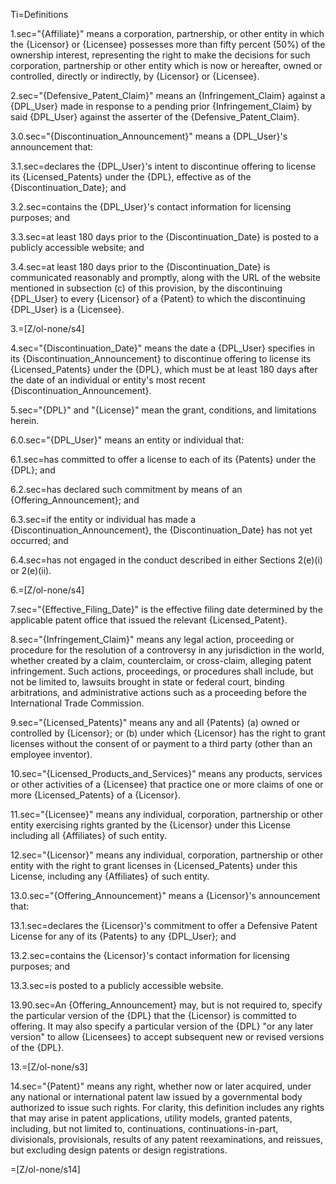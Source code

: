Ti=Definitions

1.sec="{Affiliate}" means a corporation, partnership, or other entity in which the {Licensor} or {Licensee} possesses more than fifty percent (50%) of the ownership interest, representing the right to make the decisions for such corporation, partnership or other entity which is now or hereafter, owned or controlled, directly or indirectly, by {Licensor} or {Licensee}.

2.sec="{Defensive_Patent_Claim}" means an {Infringement_Claim} against a {DPL_User} made in response to a pending prior {Infringement_Claim} by said {DPL_User} against the asserter of the {Defensive_Patent_Claim}.

3.0.sec="{Discontinuation_Announcement}" means a {DPL_User}'s announcement that:

3.1.sec=declares the {DPL_User}'s intent to discontinue offering to license its {Licensed_Patents} under the {DPL}, effective as of the {Discontinuation_Date}; and

3.2.sec=contains the {DPL_User}'s contact information for licensing purposes; and

3.3.sec=at least 180 days prior to the {Discontinuation_Date} is posted to a publicly accessible website; and

3.4.sec=at least 180 days prior to the {Discontinuation_Date} is communicated reasonably and promptly, along with the URL of the website mentioned in subsection (c) of this provision, by the discontinuing {DPL_User} to every {Licensor} of a {Patent} to which the discontinuing {DPL_User} is a {Licensee}.

3.=[Z/ol-none/s4]

4.sec="{Discontinuation_Date}" means the date a {DPL_User} specifies in its {Discontinuation_Announcement} to discontinue offering to license its {Licensed_Patents} under the {DPL}, which must be at least 180 days after the date of an individual or entity's most recent {Discontinuation_Announcement}.

5.sec="{DPL}" and "{License}" mean the grant, conditions, and limitations herein.

6.0.sec="{DPL_User}" means an entity or individual that:

6.1.sec=has committed to offer a license to each of its {Patents} under the {DPL}; and

6.2.sec=has declared such commitment by means of an {Offering_Announcement}; and

6.3.sec=if the entity or individual has made a {Discontinuation_Announcement}, the {Discontinuation_Date} has not yet occurred; and

6.4.sec=has not engaged in the conduct described in either Sections 2(e)(i) or 2(e)(ii).

6.=[Z/ol-none/s4]

7.sec="{Effective_Filing_Date}" is the effective filing date determined by the applicable patent office that issued the relevant {Licensed_Patent}.

8.sec="{Infringement_Claim}" means any legal action, proceeding or procedure for the resolution of a controversy in any jurisdiction in the world, whether created by a claim, counterclaim, or cross-claim, alleging patent infringement. Such actions, proceedings, or procedures shall include, but not be limited to, lawsuits brought in state or federal court, binding arbitrations, and administrative actions such as a proceeding before the International Trade Commission.

9.sec="{Licensed_Patents}" means any and all {Patents} (a) owned or controlled by {Licensor}; or (b) under which {Licensor} has the right to grant licenses without the consent of or payment to a third party (other than an employee inventor).

10.sec="{Licensed_Products_and_Services}" means any products, services or other activities of a {Licensee} that practice one or more claims of one or more {Licensed_Patents} of a {Licensor}.

11.sec="{Licensee}" means any individual, corporation, partnership or other entity exercising rights granted by the {Licensor} under this License including all {Affiliates} of such entity.

12.sec="{Licensor}" means any individual, corporation, partnership or other entity with the right to grant licenses in {Licensed_Patents} under this License, including any {Affiliates} of such entity.

13.0.sec="{Offering_Announcement}" means a {Licensor}'s announcement that:

13.1.sec=declares the {Licensor}'s commitment to offer a Defensive Patent License for any of its {Patents} to any {DPL_User}; and

13.2.sec=contains the {Licensor}'s contact information for licensing purposes; and

13.3.sec=is posted to a publicly accessible website.

13.90.sec=An {Offering_Announcement} may, but is not required to, specify the particular version of the {DPL} that the {Licensor} is committed to offering. It may also specify a particular version of the {DPL} "or any later version" to allow {Licensees} to accept subsequent new or revised versions of the {DPL}.

13.=[Z/ol-none/s3]

14.sec="{Patent}" means any right, whether now or later acquired, under any national or international patent law issued by a governmental body authorized to issue such rights. For clarity, this definition includes any rights that may arise in patent applications, utility models, granted patents, including, but not limited to, continuations, continuations-in-part, divisionals, provisionals, results of any patent reexaminations, and reissues, but excluding design patents or design registrations.

=[Z/ol-none/s14]